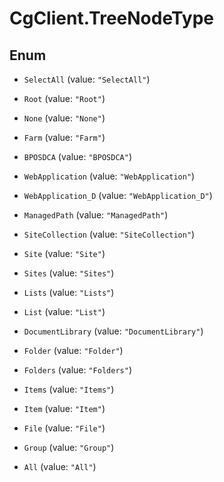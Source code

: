 # CgClient.TreeNodeType

## Enum


* `SelectAll` (value: `"SelectAll"`)

* `Root` (value: `"Root"`)

* `None` (value: `"None"`)

* `Farm` (value: `"Farm"`)

* `BPOSDCA` (value: `"BPOSDCA"`)

* `WebApplication` (value: `"WebApplication"`)

* `WebApplication_D` (value: `"WebApplication_D"`)

* `ManagedPath` (value: `"ManagedPath"`)

* `SiteCollection` (value: `"SiteCollection"`)

* `Site` (value: `"Site"`)

* `Sites` (value: `"Sites"`)

* `Lists` (value: `"Lists"`)

* `List` (value: `"List"`)

* `DocumentLibrary` (value: `"DocumentLibrary"`)

* `Folder` (value: `"Folder"`)

* `Folders` (value: `"Folders"`)

* `Items` (value: `"Items"`)

* `Item` (value: `"Item"`)

* `File` (value: `"File"`)

* `Group` (value: `"Group"`)

* `All` (value: `"All"`)


